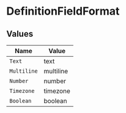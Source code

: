 # DefinitionFieldFormat


## Values

| Name        | Value       |
| ----------- | ----------- |
| `Text`      | text        |
| `Multiline` | multiline   |
| `Number`    | number      |
| `Timezone`  | timezone    |
| `Boolean`   | boolean     |